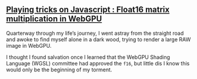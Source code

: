 
## [Playing tricks on Javascript : Float16 matrix multiplication in WebGPU]()

Quarterway through my life’s journey, I went astray from the straight road and awoke to find myself alone in a dark wood, trying to render a large RAW image in WebGPU.

I thought I found salvation once I learned that the WebGPU Shading Language (WGSL) committee had approved the ```f16```, but little dis I know this would only be the beginning of my torment.